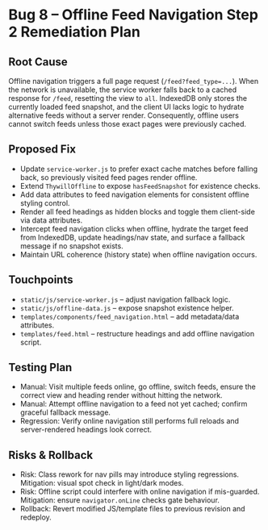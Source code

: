 # Bug 8 – Offline Feed Navigation Step 2 Remediation Plan

## Root Cause
Offline navigation triggers a full page request (`/feed?feed_type=...`). When the network is unavailable, the service worker falls back to a cached response for `/feed`, resetting the view to `all`. IndexedDB only stores the currently loaded feed snapshot, and the client UI lacks logic to hydrate alternative feeds without a server render. Consequently, offline users cannot switch feeds unless those exact pages were previously cached.

## Proposed Fix
- Update `service-worker.js` to prefer exact cache matches before falling back, so previously visited feed pages render offline.
- Extend `ThywillOffline` to expose `hasFeedSnapshot` for existence checks.
- Add data attributes to feed navigation elements for consistent offline styling control.
- Render all feed headings as hidden blocks and toggle them client-side via data attributes.
- Intercept feed navigation clicks when offline, hydrate the target feed from IndexedDB, update headings/nav state, and surface a fallback message if no snapshot exists.
- Maintain URL coherence (history state) when offline navigation occurs.

## Touchpoints
- `static/js/service-worker.js` – adjust navigation fallback logic.
- `static/js/offline-data.js` – expose snapshot existence helper.
- `templates/components/feed_navigation.html` – add metadata/data attributes.
- `templates/feed.html` – restructure headings and add offline navigation script.

## Testing Plan
- Manual: Visit multiple feeds online, go offline, switch feeds, ensure the correct view and heading render without hitting the network.
- Manual: Attempt offline navigation to a feed not yet cached; confirm graceful fallback message.
- Regression: Verify online navigation still performs full reloads and server-rendered headings look correct.

## Risks & Rollback
- Risk: Class rework for nav pills may introduce styling regressions. Mitigation: visual spot check in light/dark modes.
- Risk: Offline script could interfere with online navigation if mis-guarded. Mitigation: ensure `navigator.onLine` checks gate behaviour.
- Rollback: Revert modified JS/template files to previous revision and redeploy.

